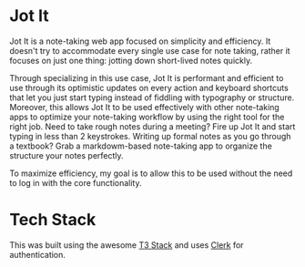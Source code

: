 # Jot It

Jot It is a note-taking web app focused on simplicity and efficiency. It doesn't try to accommodate every single use case for note taking, rather it focuses on just one thing: jotting down short-lived notes quickly. 

Through specializing in this use case, Jot It is performant and efficient to use through its optimistic updates on every action and keyboard shortcuts that let you just start typing instead of fiddling with typography or structure. Moreover, this allows Jot It to be used effectively with other note-taking apps to optimize your note-taking workflow by using the right tool for the right job. Need to take rough notes during a meeting? Fire up Jot It and start typing in less than 2 keystrokes. Writing up formal notes as you go through a textbook? Grab a markdowm-based note-taking app to organize the structure your notes perfectly.

To maximize efficiency, my goal is to allow this to be used without the need to log in with the core functionality. 

# Tech Stack

This was built using the awesome [T3 Stack](https://create.t3.gg/) and uses [Clerk](https://clerk.com/) for authentication.
